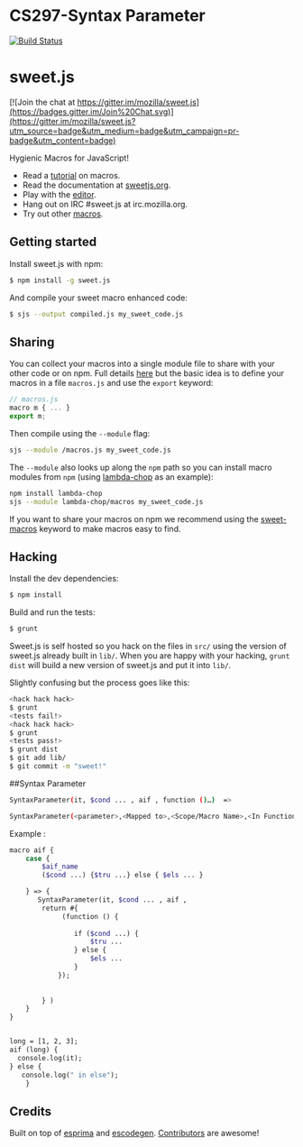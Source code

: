 ﻿# CS297-Syntax Parameter

[![Build Status](https://travis-ci.org/mozilla/sweet.js.png)](https://travis-ci.org/mozilla/sweet.js)

# sweet.js

[![Join the chat at https://gitter.im/mozilla/sweet.js](https://badges.gitter.im/Join%20Chat.svg)](https://gitter.im/mozilla/sweet.js?utm_source=badge&utm_medium=badge&utm_campaign=pr-badge&utm_content=badge)

Hygienic Macros for JavaScript!

* Read a [tutorial](http://jlongster.com/Writing-Your-First-Sweet.js-Macro) on macros.
* Read the documentation at [sweetjs.org](http://sweetjs.org).
* Play with the [editor](http://sweetjs.org/browser/editor.html).
* Hang out on IRC #sweet.js at irc.mozilla.org.
* Try out other [macros](https://npmjs.org/browse/keyword/sweet-macros).

## Getting started

Install sweet.js with npm:

```sh
$ npm install -g sweet.js
```

And compile your sweet macro enhanced code:

```sh
$ sjs --output compiled.js my_sweet_code.js
```

## Sharing 

You can collect your macros into a single module file to share with your other code or on npm. Full details [here](https://github.com/mozilla/sweet.js/wiki/modules) but the basic idea is to define your macros in a file `macros.js` and use the `export` keyword:

```js
// macros.js
macro m { ... }
export m;
```

Then compile using the `--module` flag:

```sh
sjs --module /macros.js my_sweet_code.js
```

The `--module` also looks up along the `npm` path so you can install macro modules from `npm` (using [lambda-chop](https://github.com/natefaubion/lambda-chop) as an example):

```sh
npm install lambda-chop
sjs --module lambda-chop/macros my_sweet_code.js
```

If you want to share your macros on npm we recommend using the [sweet-macros](https://npmjs.org/browse/keyword/sweet-macros) keyword to make macros easy to find.

## Hacking

Install the dev dependencies:

```sh
$ npm install
```

Build and run the tests:

```sh
$ grunt
```

Sweet.js is self hosted so you hack on the files in `src/` using the version of sweet.js already built in `lib/`. When you are happy with your hacking, `grunt dist` will build a new version of sweet.js and put it into `lib/`.

Slightly confusing but the process goes like this:

```sh
<hack hack hack>
$ grunt
<tests fail!>
<hack hack hack>
$ grunt
<tests pass!>
$ grunt dist
$ git add lib/
$ git commit -m "sweet!"
```

##Syntax Parameter 

```sh
SyntaxParameter(it, $cond ... , aif , function ()…)  =>

SyntaxParameter(<parameter>,<Mapped to>,<Scope/Macro Name>,<In Function>)
```
Example :

```sh
macro aif {
    case {
        $aif_name  
        ($cond ...) {$tru ...} else { $els ... }

    } => {
       SyntaxParameter(it, $cond ... , aif ,
        return #{
             (function () {
          
                if ($cond ...) {
                    $tru ...
                } else {
                    $els ...
                }
            });
            
	
        } )
    }
}


long = [1, 2, 3];
aif (long) {
  console.log(it);
} else { 
   console.log(" in else");
    }

```

## Credits

Built on top of [esprima](http://esprima.org/) and [escodegen](https://github.com/Constellation/escodegen). [Contributors](https://github.com/mozilla/sweet.js/graphs/contributors) are awesome!


